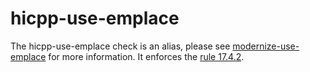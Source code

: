 # hicpp-use-emplace

The <span class="title-ref">hicpp-use-emplace</span> check is an alias,
please see [modernize-use-emplace](https://clang.llvm.org/extra/clang-tidy/checks/modernize-use-emplace.html) for more
information. It enforces the
[rule 17.4.2](http://www.codingstandard.com/rule/17-4-2-use-api-calls-that-construct-objects-in-place/).
